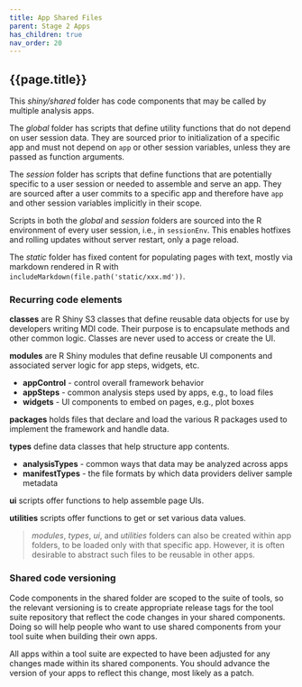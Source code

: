 ```yaml
---
title: App Shared Files
parent: Stage 2 Apps
has_children: true
nav_order: 20
---
```


## {{page.title}}

This _shiny/shared_ folder has code components that may be 
called by multiple analysis apps.

The _global_ folder has scripts that define utility functions
that do not depend on user session data.
They are sourced prior to initialization of a specific
app and must not depend on <code>app</code> or other session 
variables, unless they are passed as function arguments.

The _session_ folder has scripts that define functions that are
potentially specific to a user session or needed to assemble and serve 
an app. They are sourced after a user commits to a specific app and 
therefore have <code>app</code> and other session variables 
implicitly in their scope. 

Scripts in both the _global_ and _session_ folders are sourced 
into the R environment of every user session, i.e.,
in <code>sessionEnv</code>. This enables hotfixes and rolling updates
without server restart, only a page reload.

The _static_ folder has fixed content for populating 
pages with text, mostly via markdown rendered in R with
<code>includeMarkdown(file.path('static/xxx.md'))</code>.

### Recurring code elements

**classes** are R Shiny S3 classes that define reusable data objects
for use by developers writing MDI code. Their purpose
is to encapsulate methods and other common logic. Classes are
never used to access or create the UI.

**modules** are R Shiny modules that define reusable UI components
and associated server logic for app steps, widgets, etc.

- **appControl** - control overall framework behavior
- **appSteps** - common analysis steps used by apps, e.g., to load files
- **widgets** - UI components to embed on pages, e.g., plot boxes

**packages** holds files that declare and load the various R packages
used to implement the framework and handle data.

**types** define data classes that help structure app contents.

- **analysisTypes** - common ways that data may be analyzed across apps
- **manifestTypes** - the file formats by which data providers deliver sample metadata  

**ui** scripts offer functions to help assemble page UIs. 

**utilities** scripts offer functions to get or set various data values.

>_modules_, _types_, _ui_, and _utilities_ folders can also
be created within app folders, to be loaded only with that specific 
app. However, it is often desirable to abstract such files to be reusable 
in other apps.

### Shared code versioning

Code components in the shared folder are scoped to the
suite of tools, so the relevant versioning is to create appropriate release 
tags for the tool suite repository that reflect the code changes 
in your shared components. Doing so will help people who want to use 
shared components from your tool suite when building their own apps.

All apps within a tool suite are expected to have been adjusted for 
any changes made within its shared components. You should advance
the version of your apps to reflect this change, most likely as a patch.
